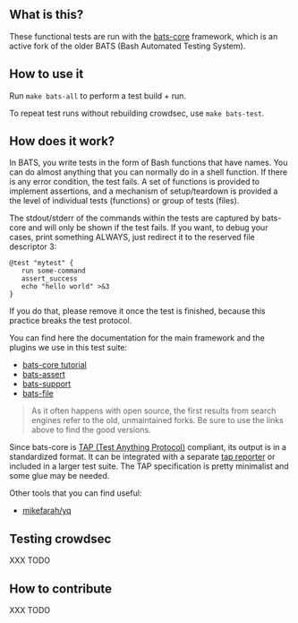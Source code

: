 
What is this?
-------------

These functional tests are run with the [bats-core](https://github.com/bats-core/bats-core) framework, which is an
active fork of the older BATS (Bash Automated Testing System).


How to use it
-------------

Run `make bats-all` to perform a test build + run.

To repeat test runs without rebuilding crowdsec, use `make bats-test`.


How does it work?
-----------------

In BATS, you write tests in the form of Bash functions that have names. You can do almost anything that you can normally do in a
shell function. If there is any error condition, the test fails. A set of functions is provided to implement assertions, and
a mechanism of setup/teardown is provided a the level of individual tests (functions) or group of tests (files).

The stdout/stderr of the commands within the tests are captured by bats-core and will only be shown if the test fails.
If you want, to debug your cases, print something ALWAYS, just redirect it to the reserved file descriptor 3:

```
@test "mytest" {
   run some-command
   assert_success
   echo "hello world" >&3
}
```

If you do that, please remove it once the test is finished, because this practice breaks the test protocol.

You can find here the documentation for the main framework and the plugins we use in this test suite:

 - [bats-core tutorial](https://bats-core.readthedocs.io/en/stable/tutorial.html)
 - [bats-assert](https://github.com/bats-core/bats-assert)
 - [bats-support](https://github.com/bats-core/bats-support)
 - [bats-file](https://github.com/bats-core/bats-file)

> As it often happens with open source, the first results from search engines refer to the old, unmaintained forks.
> Be sure to use the links above to find the good versions.


Since bats-core is [TAP (Test Anything Protocol)](https://testanything.org/)
compliant, its output is in a standardized format. It can be integrated with a separate [tap reporter](https://www.npmjs.com/package/tape#pretty-reporters) or included in a
larger test suite. The TAP specification is pretty minimalist and some glue may be needed.


Other tools that you can find useful:

 - [mikefarah/yq](https://github.com/mikefarah/yq)

Testing crowdsec
----------------

XXX TODO

How to contribute
-----------------

XXX TODO

